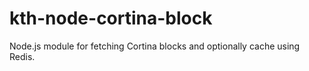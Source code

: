 # kth-node-cortina-block
Node.js module for fetching Cortina blocks and optionally cache using Redis.
